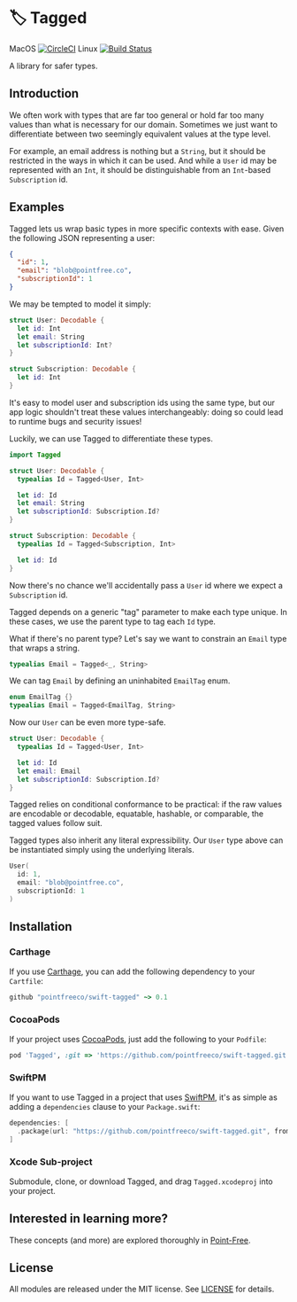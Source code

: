 # 🏷 Tagged
MacOS [![CircleCI](https://circleci.com/gh/pointfreeco/swift-tagged.svg?style=svg)](https://circleci.com/gh/pointfreeco/swift-tagged) Linux [![Build Status](https://travis-ci.org/pointfreeco/swift-tagged.svg?branch=master)](https://travis-ci.org/pointfreeco/swift-tagged)

A library for safer types.

## Introduction

We often work with types that are far too general or hold far too many values than what is necessary for our domain. Sometimes we just want to differentiate between two seemingly equivalent values at the type level.

For example, an email address is nothing but a `String`, but it should be restricted in the ways in which it can be used. And while a `User` id may be represented with an `Int`, it should be distinguishable from an `Int`-based `Subscription` id.

## Examples

Tagged lets us wrap basic types in more specific contexts with ease. Given the following JSON representing a user:

``` json
{
  "id": 1,
  "email": "blob@pointfree.co",
  "subscriptionId": 1
}
```

We may be tempted to model it simply:

``` swift
struct User: Decodable {
  let id: Int
  let email: String
  let subscriptionId: Int?
}

struct Subscription: Decodable {
  let id: Int
}
```

It's easy to model user and subscription ids using the same type, but our app logic shouldn't treat these values interchangeably: doing so could lead to runtime bugs and security issues!

Luckily, we can use Tagged to differentiate these types.

``` swift
import Tagged

struct User: Decodable {
  typealias Id = Tagged<User, Int>

  let id: Id
  let email: String
  let subscriptionId: Subscription.Id?
}

struct Subscription: Decodable {
  typealias Id = Tagged<Subscription, Int>

  let id: Id
}
```

Now there's no chance we'll accidentally pass a `User` id where we expect a `Subscription` id.

Tagged depends on a generic "tag" parameter to make each type unique. In these cases, we use the parent type to tag each `Id` type.

What if there's no parent type? Let's say we want to constrain an `Email` type that wraps a string.

``` swift
typealias Email = Tagged<_, String>
```

We can tag `Email` by defining an uninhabited `EmailTag` enum.

``` swift
enum EmailTag {}
typealias Email = Tagged<EmailTag, String>
```

Now our `User` can be even more type-safe.

``` swift
struct User: Decodable {
  typealias Id = Tagged<User, Int>

  let id: Id
  let email: Email
  let subscriptionId: Subscription.Id?
}
```

Tagged relies on conditional conformance to be practical: if the raw values are encodable or decodable, equatable, hashable, or comparable, the tagged values follow suit.

Tagged types also inherit any literal expressibility. Our `User` type above can be instantiated simply using the underlying literals.

``` swift
User(
  id: 1,
  email: "blob@pointfree.co",
  subscriptionId: 1
)
```

## Installation

### Carthage

If you use [Carthage](https://github.com/Carthage/Carthage), you can add the following dependency to your `Cartfile`:

``` ruby
github "pointfreeco/swift-tagged" ~> 0.1
```

### CocoaPods

If your project uses [CocoaPods](https://cocoapods.org), just add the following to your `Podfile`:

``` ruby
pod 'Tagged', :git => 'https://github.com/pointfreeco/swift-tagged.git', :tag => '0.1.0'
```

### SwiftPM

If you want to use Tagged in a project that uses [SwiftPM](https://swift.org/package-manager/), it's as simple as adding a `dependencies` clause to your `Package.swift`:

``` swift
dependencies: [
  .package(url: "https://github.com/pointfreeco/swift-tagged.git", from: "0.1.0")
]
```

### Xcode Sub-project

Submodule, clone, or download Tagged, and drag `Tagged.xcodeproj` into your project.

## Interested in learning more?

These concepts (and more) are explored thoroughly in [Point-Free](https://www.pointfree.co).

## License

All modules are released under the MIT license. See [LICENSE](LICENSE) for details.
